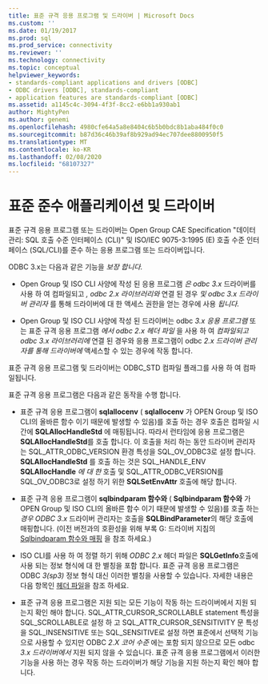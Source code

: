 ```yaml
---
title: 표준 규격 응용 프로그램 및 드라이버 | Microsoft Docs
ms.custom: ''
ms.date: 01/19/2017
ms.prod: sql
ms.prod_service: connectivity
ms.reviewer: ''
ms.technology: connectivity
ms.topic: conceptual
helpviewer_keywords:
- standards-compliant applications and drivers [ODBC]
- ODBC drivers [ODBC], standards-compliant
- application features are standards-compliant [ODBC]
ms.assetid: a1145c4c-3094-4f3f-8cc2-e6bb1a930ab1
author: MightyPen
ms.author: genemi
ms.openlocfilehash: 4980cfe64a5a8e8404c6b5b0bdc8b1aba484f0c0
ms.sourcegitcommit: b87d36c46b39af8b929ad94ec707dee8800950f5
ms.translationtype: MT
ms.contentlocale: ko-KR
ms.lasthandoff: 02/08/2020
ms.locfileid: "68107327"
---
```

# <a name="standards-compliant-applications-and-drivers"></a>표준 준수 애플리케이션 및 드라이버
표준 규격 응용 프로그램 또는 드라이버는 Open Group CAE Specification "데이터 관리: SQL 호출 수준 인터페이스 (CLI)" 및 ISO/IEC 9075-3:1995 (E) 호출 수준 인터페이스 (SQL/CLI)를 준수 하는 응용 프로그램 또는 드라이버입니다.  
  
 ODBC 3.x는 다음과 같은 기능을 *보장 합니다.*  
  
-   Open Group 및 ISO CLI 사양에 작성 된 응용 프로그램 *은 odbc 3.x* 드라이버를 사용 하 여 컴파일되고 *, odbc 2.x 라이브러리와* 연결 된 경우 *및 odbc 3.x 드라이버 관리자* 를 통해 드라이버에 대 한 액세스 권한을 얻는 경우에 사용 *됩니다.*  
  
-   Open Group 및 ISO CLI 사양에 작성 된 드라이버는 odbc *3.x 응용 프로그램* 또는 표준 규격 응용 프로그램 *에서 odbc 2.x 헤더 파일* 을 사용 하 여 *컴파일되고 odbc 3.x 라이브러리에* 연결 된 경우와 응용 프로그램이 odbc *2.x 드라이버 관리자를 통해 드라이버에* 액세스할 수 있는 경우에 작동 합니다.  
  
 표준 규격 응용 프로그램 및 드라이버는 ODBC_STD 컴파일 플래그를 사용 하 여 컴파일됩니다.  
  
 표준 규격 응용 프로그램은 다음과 같은 동작을 수행 합니다.  
  
-   표준 규격 응용 프로그램이 **sqlallocenv** ( **sqlallocenv** 가 OPEN Group 및 ISO CLI의 올바른 함수 이기 때문에 발생할 수 있음)를 호출 하는 경우 호출은 컴파일 시간에 **SQLAllocHandleStd** 에 매핑됩니다. 따라서 런타임에 응용 프로그램은 **SQLAllocHandleStd**를 호출 합니다. 이 호출을 처리 하는 동안 드라이버 관리자는 SQL_ATTR_ODBC_VERSION 환경 특성을 SQL_OV_ODBC3로 설정 합니다. **SQLAllocHandleStd** 를 호출 하는 것은 SQL_HANDLE_ENV **SQLAllocHandle** *에 대 한* 호출 및 SQL_ATTR_ODBC_VERSION를 SQL_OV_ODBC3로 설정 하기 위한 **SQLSetEnvAttr** 호출에 해당 합니다.  
  
-   표준 규격 응용 프로그램이 **sqlbindparam 함수와** ( **Sqlbindparam 함수와** 가 OPEN Group 및 ISO CLI의 올바른 함수 이기 때문에 발생할 수 있음)를 호출 하는 *경우 ODBC 3.x* 드라이버 관리자는 호출을 **SQLBindParameter**의 해당 호출에 매핑합니다. (이전 버전과의 호환성을 위해 부록 G: 드라이버 지침의 [Sqlbindparam 함수와 매핑](../../../odbc/reference/appendixes/sqlbindparam-mapping.md) 을 참조 하세요.)  
  
-   ISO CLI를 사용 하 여 정렬 하기 위해 *ODBC 2.x* 헤더 파일은 **SQLGetInfo**호출에 사용 되는 정보 형식에 대 한 별칭을 포함 합니다. 표준 규격 응용 프로그램은 ODBC *3(sp3)* 정보 형식 대신 이러한 별칭을 사용할 수 있습니다. 자세한 내용은 다음 항목인 [헤더 파일](../../../odbc/reference/develop-app/header-files.md)을 참조 하세요.  
  
-   표준 규격 응용 프로그램은 지원 되는 모든 기능이 작동 하는 드라이버에서 지원 되는지 확인 해야 합니다. SQL_ATTR_CURSOR_SCROLLABLE statement 특성을 SQL_SCROLLABLE로 설정 하 고 SQL_ATTR_CURSOR_SENSITIVITY 문 특성을 SQL_INSENSITIVE 또는 SQL_SENSITIVE로 설정 하면 표준에서 선택적 기능으로 사용할 수 있지만 ODBC *2.X 코어 수준* 에는 포함 되지 않으므로 모든 odbc *3.x 드라이버에서* 지원 되지 않을 수 있습니다. 표준 규격 응용 프로그램에서 이러한 기능을 사용 하는 경우 작동 하는 드라이버가 해당 기능을 지원 하는지 확인 해야 합니다.
